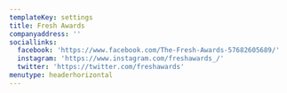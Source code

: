 ```yaml
---
templateKey: settings
title: Fresh Awards
companyaddress: ''
sociallinks:
  facebook: 'https://www.facebook.com/The-Fresh-Awards-57682605689/'
  instagram: 'https://www.instagram.com/freshawards_/'
  twitter: 'https://twitter.com/freshawards'
menutype: headerhorizontal
---
```


